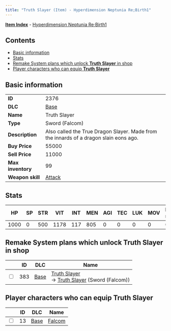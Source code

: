 ```yaml
---
title: "Truth Slayer (Item) - Hyperdimension Neptunia Re;Birth1"
---
```


[**Item Index**](/neptunia/rb1/item/index.html) - [Hyperdimension Neptunia Re;Birth1](/neptunia/rb1)

## Contents

- [Basic information](#basic-information)
- [Stats](#stats)
- [Remake System plans which unlock **Truth Slayer** in shop](#remake-system-plans-which-unlock-truth-slayer-in-shop)
- [Player characters who can equip **Truth Slayer**](#player-characters-who-can-equip-truth-slayer)

## Basic information

|   |   |
| -- | -- |
| **ID** | 2376 |
| **DLC** | [Base](/neptunia/rb1/dlc/1-base.html) |
| **Name** | Truth Slayer |
| **Type** | Sword (Falcom) |
| **Description** | Also called the True Dragon Slayer. Made from the innards of a dragon slain eons ago. |
| **Buy Price** | 55000 |
| **Sell Price** | 11000 |
| **Max inventory** | 99 |
| **Weapon skill** | [Attack](/neptunia/rb1/skill/1-2401-attack.html) |


## Stats

| HP | SP | STR | VIT | INT | MEN | AGI | TEC | LUK | MOV | Fire res. | Ice res. | Wind res. | Lightning res. |
| -- | -- | --- | --- | --- | --- | --- | --- | --- | --- | --------- | -------- | --------- | -------------- |
| 1000 | 0 | 500 | 1178 | 117 | 805 | 0 | 0 | 0 | 0 | 0 | 0 | 0 | 0 |


## Remake System plans which unlock **Truth Slayer** in shop

|    | ID | DLC | Name |
| -- | -- | --- | ---- |
| <input type="checkbox" id="rb1-remake-1-383" class="trackbox" /> | 383 | [Base](/neptunia/rb1/dlc/1-base.html) | [Truth Slayer](/neptunia/rb1/remake/1-383-truth-slayer.html)<br /> → [Truth Slayer](/neptunia/rb1/item/1-2376-truth-slayer.html) (Sword (Falcom)) |


## Player characters who can equip **Truth Slayer**

|    | ID | DLC | Name |
| -- | -- | --- | ---- |
| <input type="checkbox" id="rb1-player-1-13" class="trackbox" /> | 13 | [Base](/neptunia/rb1/dlc/1-base.html) | [Falcom](/neptunia/rb1/player/1-13-falcom.html) |
